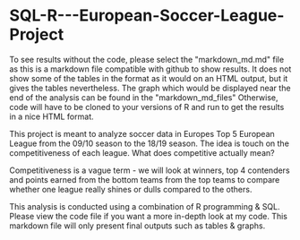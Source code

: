 # SQL-R---European-Soccer-League-Project

To see results without the code, please select the "markdown_md.md" file as this is a markdown file compatible with github to show results. It does not show some of the tables in the format as it would on an HTML output, but it gives the tables nevertheless. The graph which would be displayed near the end of the analysis can be found in the "markdown_md_files" Otherwise, code will have to be cloned to your versions of R and run to get the results in a nice HTML format. 

This project is meant to analyze soccer data in Europes Top 5 European League from the 09/10 season to the 18/19 season. The idea is touch on the competitiveness of each league. What does competitive actually mean? 

Competitiveness is a vague term - we will look at winners, top 4 contenders and points earned from the bottom teams from the top teams to compare whether one league really shines or dulls compared to the others. 

This analysis is conducted using a combination of R programming & SQL. Please view the code file if you want a more in-depth look at my code. This markdown file will only present final outputs such as tables & graphs.  